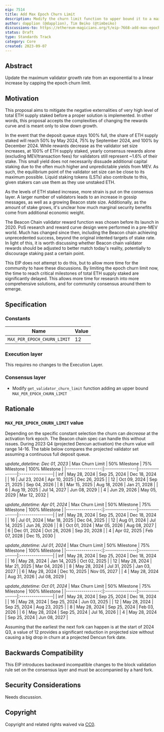 ```yaml
---
eip: 7514
title: Add Max Epoch Churn Limit
description: Modify the churn limit function to upper bound it to a max value
author: dapplion (@dapplion), Tim Beiko (@timbeiko)
discussions-to: https://ethereum-magicians.org/t/eip-7668-add-max-epoch-churn-limit/15709
status: Draft
type: Standards Track
category: Core
created: 2023-09-07
---
```


## Abstract

Update the maximum validator growth rate from an exponential to a linear increase by capping the epoch churn limit.

## Motivation

This proposal aims to mitigate the negative externalities of very high level of total ETH supply staked before a proper solution is implemented. In other words, this proposal accepts the complexities of changing the rewards curve and is meant only to slow down growth. 

In the event that the deposit queue stays 100% full, the share of ETH supply staked will reach 50% by May 2024, 75% by September 2024, and 100% by December 2024. While rewards decrease as the validator set size increases, at 100% of ETH supply staked, yearly consensus rewards alone (excluding MEV/transaction fees) for validators still represent ~1.6% of their stake. This small yield does not necessarily dissuade additional capital staking due to the often much higher and unpredictable yields from MEV. As such, the equilibrium point of the validator set size can be close to its maximum possible. Liquid staking tokens (LSTs) also contribute to this, given stakers can use them as they use unstaked ETH. 

As the levels of ETH staked increase, more strain is put on the consensus layer. A larger number of validators leads to an increase in gossip messages, as well as a growing Beacon state size. Additionally, as the amount of stake grows, it's unclear how much marginal security benefits come from additional economic weight. 

The Beacon Chain validator reward function was chosen before its launch in 2020. PoS research and reward curve design were performed in a pre-MEV world. Much has changed since then, including the Beacon chain achieving unprecedented success, beyond the original intented targets of stake rate. In light of this, it is worth discussing whether Beacon chain validator rewards should be adjusted to better match today's reality, potentially to discourage staking past a certain point. 

This EIP does not attempt to do this, but to allow more time for the community to have these discussions. By limiting the epoch churn limit now, the time to reach critical milestones of total ETH supply staked are significantly delayed. This allows more time for research into more comprehensive solutions, and for community consensus around them to emerge.

## Specification

### Constants

| Name | Value |
| ---- | ----- |
| `MAX_PER_EPOCH_CHURN_LIMIT` | 12 |

### Execution layer

This requires no changes to the Execution Layer.

### Consensus layer

- Modify `get_validator_churn_limit` function adding an upper bound `MAX_PER_EPOCH_CHURN_LIMIT`

## Rationale

### `MAX_PER_EPOCH_CHURN_LIMIT` value

Depending on the specific constant selection the churn can _decrease_ at the activation fork epoch. The Beacon chain spec can handle this without issues. During 2023 Q4 (projected Dencun activation) the churn value will range 14-16. The table below compares the projected validator set assuming a continuous full deposit queue.

_update_datetime: Dec 01, 2023_
|   Max Churn Limit | 50% Milestone   | 75% Milestone   | 100% Milestone   |
|------------------:|:----------------|:----------------|:-----------------|
|               inf | May 28, 2024    | Sep 25, 2024    | Dec 18, 2024     |
|                16 | Jul 23, 2024    | Apr 10, 2025    | Dec 26, 2025     |
|                12 | Oct 09, 2024    | Sep 21, 2025    | Sep 04, 2026     |
|                 8 | Mar 15, 2025    | Aug 18, 2026    | Jan 21, 2028     |
|                 6 | Aug 19, 2025    | Jul 14, 2027    | Jun 08, 2029     |
|                 4 | Jun 29, 2026    | May 05, 2029    | Mar 12, 2032     |

_update_datetime: Apr 01, 2024_
|   Max Churn Limit | 50% Milestone   | 75% Milestone   | 100% Milestone   |
|------------------:|:----------------|:----------------|:-----------------|
|               inf | May 28, 2024    | Sep 25, 2024    | Dec 18, 2024     |
|                16 | Jul 01, 2024    | Mar 18, 2025    | Dec 04, 2025     |
|                12 | Aug 01, 2024    | Jul 14, 2025    | Jun 26, 2026     |
|                 8 | Oct 01, 2024    | Mar 05, 2026    | Aug 08, 2027     |
|                 6 | Dec 01, 2024    | Oct 26, 2026    | Sep 20, 2028     |
|                 4 | Apr 02, 2025    | Feb 07, 2028    | Dec 15, 2030     |

_update_datetime: Jul 01, 2024_
|   Max Churn Limit | 50% Milestone   | 75% Milestone   | 100% Milestone   |
|------------------:|:----------------|:----------------|:-----------------|
|               inf | May 28, 2024    | Sep 25, 2024    | Dec 18, 2024     |
|                16 | May 28, 2024    | Jan 14, 2025    | Oct 02, 2025     |
|                12 | May 28, 2024    | Mar 21, 2025    | Mar 04, 2026     |
|                 8 | May 28, 2024    | Jul 31, 2025    | Jan 03, 2027     |
|                 6 | May 28, 2024    | Dec 10, 2025    | Nov 05, 2027     |
|                 4 | May 28, 2024    | Aug 31, 2026    | Jul 08, 2029     |

_update_datetime: Oct 01, 2024_
|   Max Churn Limit | 50% Milestone   | 75% Milestone   | 100% Milestone   |
|------------------:|:----------------|:----------------|:-----------------|
|               inf | May 28, 2024    | Sep 25, 2024    | Dec 18, 2024     |
|                16 | May 28, 2024    | Sep 25, 2024    | Jun 03, 2025     |
|                12 | May 28, 2024    | Sep 25, 2024    | Aug 23, 2025     |
|                 8 | May 28, 2024    | Sep 25, 2024    | Feb 03, 2026     |
|                 6 | May 28, 2024    | Sep 25, 2024    | Jul 16, 2026     |
|                 4 | May 28, 2024    | Sep 25, 2024    | Jun 08, 2027     |

Assuming that the earliest the next fork can happen is at the start of 2024 Q3, a value of 12 provides a significant reduction in projected size without causing a big drop in churn at a projected Dencun fork date.

## Backwards Compatibility

This EIP introduces backward incompatible changes to the block validation rule set on the consensus layer and must be accompanied by a hard fork.

## Security Considerations

Needs discussion.

## Copyright

Copyright and related rights waived via [CC0](../LICENSE.md).

